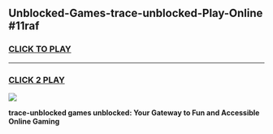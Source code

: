 
## Unblocked-Games-trace-unblocked-Play-Online #11raf
<h3>
<a href="https://news.freeplayer.one?title=trace-unblocked&ref=3">CLICK TO PLAY</a></h3>
<hr>

<h3>
<a href="https://news.freeplayer.one?title=trace-unblocked&ref=3">CLICK 2 PLAY</a>
  
</h3>

<a href="https://news.freeplayer.one?title=trace-unblocked&ref=3"><img src="https://clearcache.store/games.png"></a>


**trace-unblocked games unblocked: Your Gateway to Fun and Accessible Online Gaming**
